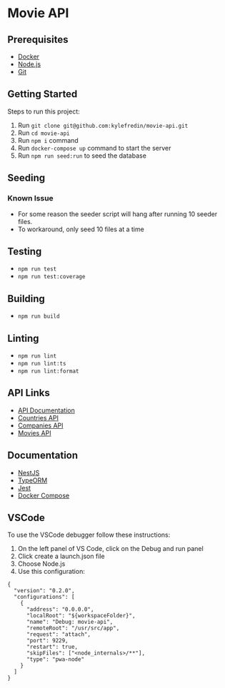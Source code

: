 # Movie API

## Prerequisites

- [Docker](https://docs.docker.com/get-docker/)
- [Node.js](https://nodejs.org/en/)
- [Git](https://git-scm.com/)

## Getting Started

Steps to run this project:

1. Run `git clone git@github.com:kylefredin/movie-api.git`
2. Run `cd movie-api`
3. Run `npm i` command
4. Run `docker-compose up` command to start the server
5. Run `npm run seed:run` to seed the database

## Seeding

### Known Issue

- For some reason the seeder script will hang after running 10 seeder files.
- To workaround, only seed 10 files at a time

## Testing

- `npm run test`
- `npm run test:coverage`

## Building

- `npm run build`

## Linting

- `npm run lint`
- `npm run lint:ts`
- `npm run lint:format`

## API Links

- [API Documentation](http://localhost:3000/api)
- [Countries API](http://localhost:3000/countries)
- [Companies API](http://localhost:3000/companies)
- [Movies API](http://localhost:3000/movies)

## Documentation

- [NestJS](https://docs.nestjs.com/)
- [TypeORM](https://github.com/typeorm/typeorm)
- [Jest](https://jestjs.io/docs/en/getting-started)
- [Docker Compose](https://docs.docker.com/compose/)

## VSCode

To use the VSCode debugger follow these instructions:

1. On the left panel of VS Code, click on the Debug and run panel
2. Click create a launch.json file
3. Choose Node.js
4. Use this configuration:

```
{
  "version": "0.2.0",
  "configurations": [
    {
      "address": "0.0.0.0",
      "localRoot": "${workspaceFolder}",
      "name": "Debug: movie-api",
      "remoteRoot": "/usr/src/app",
      "request": "attach",
      "port": 9229,
      "restart": true,
      "skipFiles": ["<node_internals>/**"],
      "type": "pwa-node"
    }
  ]
}

```
